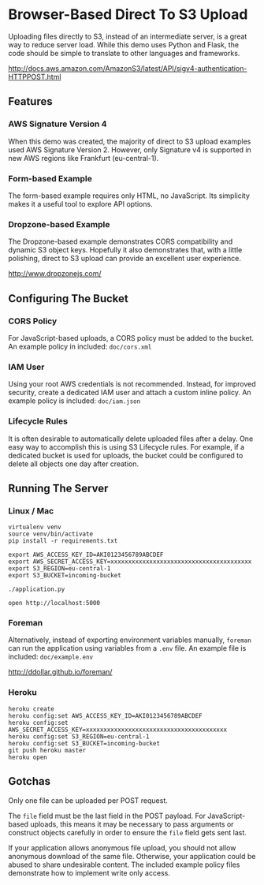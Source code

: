 # Browser-Based Direct To S3 Upload

Uploading files directly to S3, instead of an intermediate server,
is a great way to reduce server load. While this demo uses Python
and Flask, the code should be simple to translate to other languages
and frameworks.

http://docs.aws.amazon.com/AmazonS3/latest/API/sigv4-authentication-HTTPPOST.html

## Features

### AWS Signature Version 4

When this demo was created, the majority of direct to S3 upload
examples used AWS Signature Version 2. However, only Signature v4
is supported in new AWS regions like Frankfurt (eu-central-1).

### Form-based Example

The form-based example requires only HTML, no JavaScript. Its
simplicity makes it a useful tool to explore API options.

### Dropzone-based Example

The Dropzone-based example demonstrates CORS compatibility and
dynamic S3 object keys. Hopefully it also demonstrates that, with
a little polishing, direct to S3 upload can provide an excellent
user experience.

http://www.dropzonejs.com/

## Configuring The Bucket

### CORS Policy

For JavaScript-based uploads, a CORS policy must be added to the
bucket. An example policy in included: `doc/cors.xml`

### IAM User

Using your root AWS credentials is not recommended. Instead, for
improved security, create a dedicated IAM user and attach a custom
inline policy. An example policy is included: `doc/iam.json`

### Lifecycle Rules

It is often desirable to automatically delete uploaded files after
a delay. One easy way to accomplish this is using S3 Lifecycle
rules. For example, if a dedicated bucket is used for uploads, the
bucket could be configured to delete all objects one day after
creation.

## Running The Server


### Linux / Mac

    virtualenv venv
    source venv/bin/activate
    pip install -r requirements.txt
    
    export AWS_ACCESS_KEY_ID=AKI0123456789ABCDEF
    export AWS_SECRET_ACCESS_KEY=xxxxxxxxxxxxxxxxxxxxxxxxxxxxxxxxxxxxxxxx
    export S3_REGION=eu-central-1
    export S3_BUCKET=incoming-bucket
    
    ./application.py
    
    open http://localhost:5000


### Foreman

Alternatively, instead of exporting environment variables manually,
`foreman` can run the application using variables from a `.env`
file.  An example file is included: `doc/example.env`

http://ddollar.github.io/foreman/

### Heroku

    heroku create
    heroku config:set AWS_ACCESS_KEY_ID=AKI0123456789ABCDEF
    heroku config:set AWS_SECRET_ACCESS_KEY=xxxxxxxxxxxxxxxxxxxxxxxxxxxxxxxxxxxxxxxx
    heroku config:set S3_REGION=eu-central-1
    heroku config:set S3_BUCKET=incoming-bucket
    git push heroku master
    heroku open

## Gotchas

Only one file can be uploaded per POST request.

The `file` field must be the last field in the POST payload. For
JavaScript-based uploads, this means it may be necessary to pass
arguments or construct objects carefully in order to ensure the
`file` field gets sent last.

If your application allows anonymous file upload, you should not
allow anonymous download of the same file. Otherwise, your application
could be abused to share undesirable content. The included example
policy files demonstrate how to implement write only access.
